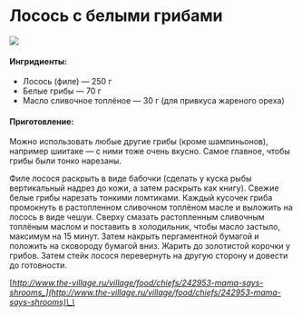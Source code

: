 # Лосось с белыми грибами

![](https://s-media-cache-ak0.pinimg.com/564x/79/0d/09/790d093e1552288b964d5cd9f5c772b8.jpg)

#### Ингридиенты:

* Лосось \(филе\) — 250 г
* Белые грибы — 70 г
* Масло сливочное топлёное — 30 г \(для привкуса жареного ореха\)

#### Приготовление:

Можно использовать любые другие грибы \(кроме шампиньонов\), например шиитаке — с ними тоже очень вкусно. Самое главное, чтобы грибы были тонко нарезаны.

Филе лосося раскрыть в виде бабочки \(сделать у куска рыбы вертикальный надрез до кожи, а затем раскрыть как книгу\). Свежие белые грибы нарезать тонкими ломтиками. Каждый кусочек гриба промокнуть в растопленном сливочном топлёном масле и выложить на лосось в виде чешуи. Сверху смазать растопленным сливочным топлёным маслом и поставить в холодильник, чтобы масло застыло, максимум на 15 минут. Затем накрыть пергаментной бумагой и положить на сковороду бумагой вниз. Жарить до золотистой корочки у грибов. Затем стейк лосося перевернуть на другую сторону и довести до готовности.

[_http://www.the-village.ru/village/food/chiefs/242953-mama-says-shrooms_](http://www.the-village.ru/village/food/chiefs/242953-mama-says-shrooms)\_\_

